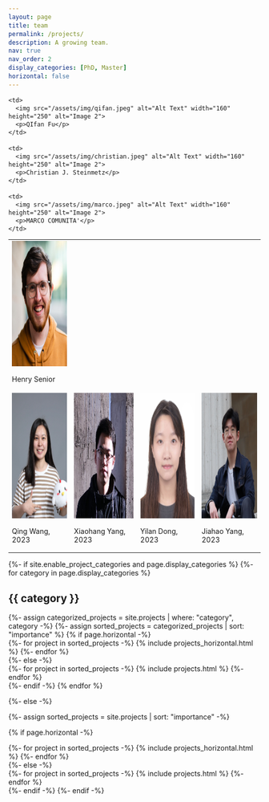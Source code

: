 ```yaml
---
layout: page
title: team
permalink: /projects/
description: A growing team.
nav: true
nav_order: 2
display_categories: [PhD, Master]
horizontal: false
---
```






<table style="border-collapse: collapse;">
  <tr>
    <td>
      <img src="/assets/img/Henry.png" alt="Alt Text" width="160" height="250" alt="Image 1">
      <p>Henry Senior</p>
    </td>
    
    <td>
      <img src="/assets/img/qifan.jpeg" alt="Alt Text" width="160" height="250" alt="Image 2">
      <p>QIfan Fu</p>
    </td>
    
    <td>
      <img src="/assets/img/christian.jpeg" alt="Alt Text" width="160" height="250" alt="Image 2">
      <p>Christian J. Steinmetz</p>
    </td>

    <td>
      <img src="/assets/img/marco.jpeg" alt="Alt Text" width="160" height="250" alt="Image 2">
      <p>MARCO COMUNITA'</p>
    </td>

  </tr>
  <tr>
    <td>
      <img src="/assets/img/QingWang.jpg" alt="Alt Text" width="160" height="250" alt="Image 3">
      <p>Qing Wang, 2023</p>
    </td>
    <td>
      <img src="/assets/img/XiaohangYang.jpg" alt="Alt Text" width="160" height="250" alt="Image 4">
      <p>Xiaohang Yang, 2023</p>
    </td>
    <td>
      <img src="/assets/img/YilanDong.jpg" alt="Alt Text" width="160" height="250" alt="Image 3">
      <p>Yilan Dong, 2023</p>
    </td>
    <td>
      <img src="/assets/img/JiahaoYang.jpg" alt="Alt Text" width="160" height="250" alt="Image 4">
      <p>Jiahao Yang, 2023</p>
    </td>
  </tr>
</table>





<!-- pages/projects.md -->
<div class="projects">
{%- if site.enable_project_categories and page.display_categories %}
  <!-- Display categorized projects -->
  {%- for category in page.display_categories %}
  <h2 class="category">{{ category }}</h2>
  {%- assign categorized_projects = site.projects | where: "category", category -%}
  {%- assign sorted_projects = categorized_projects | sort: "importance" %}
  <!-- Generate cards for each project -->
  {% if page.horizontal -%}
  <div class="container">
    <div class="row row-cols-2">
    {%- for project in sorted_projects -%}
      {% include projects_horizontal.html %}
    {%- endfor %}
    </div>
  </div>
  {%- else -%}
  <div class="grid">
    {%- for project in sorted_projects -%}
      {% include projects.html %}
    {%- endfor %}
  </div>
  {%- endif -%}
  {% endfor %}

{%- else -%}
<!-- Display projects without categories -->
  {%- assign sorted_projects = site.projects | sort: "importance" -%}
  <!-- Generate cards for each project -->
  {% if page.horizontal -%}
  <div class="container">
    <div class="row row-cols-2">
    {%- for project in sorted_projects -%}
      {% include projects_horizontal.html %}
    {%- endfor %}
    </div>
  </div>
  {%- else -%}
  <div class="grid">
    {%- for project in sorted_projects -%}
      {% include projects.html %}
    {%- endfor %}
  </div>
  {%- endif -%}
{%- endif -%}
</div>
